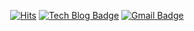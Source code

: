   <div align=center>
	
  [![Hits](https://hits.seeyoufarm.com/api/count/incr/badge.svg?url=https%3A%2F%2Fgithub.com%2Fzzsza)](https://hits.seeyoufarm.com) 
	  [![Tech Blog Badge](http://img.shields.io/badge/-Tech%20blog-black?style=flat-square&logo=github&link=https://laser-wheel-ad9.notion.site/1e90f8b30e854df4a8daf1733275df5e?pvs=4)](https://laser-wheel-ad9.notion.site/1e90f8b30e854df4a8daf1733275df5e?pvs=4)
  [![Gmail Badge](https://img.shields.io/badge/Gmail-d14836?style=flat-square&logo=Gmail&logoColor=white&link=mailto:nkc9306@gmail.com)](mailto:nkc9306@gmail.com)

  </div>
